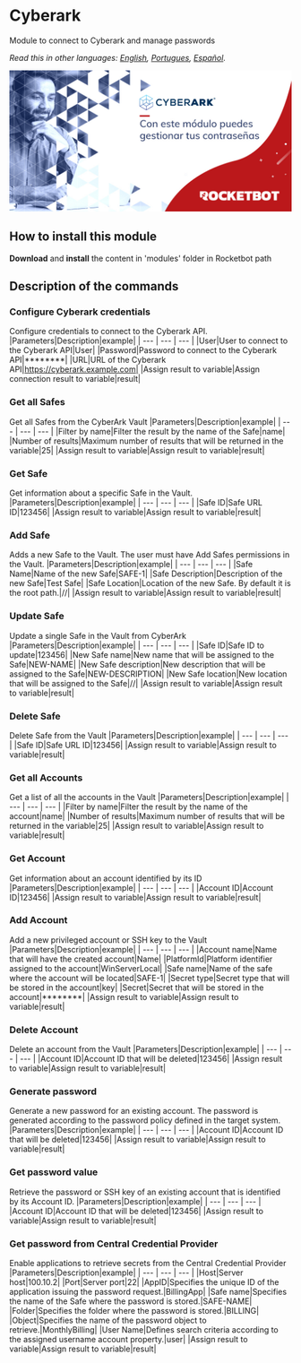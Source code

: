 # Cyberark
  
Module to connect to Cyberark and manage passwords

*Read this in other languages: [English](Manual_Cyberark.md), [Portugues](Manual_Cyberark.pr.md), [Español](Manual_Cyberark.es.md).*
  
![banner](imgs/Banner_Cyberark.png)
## How to install this module
  
__Download__ and __install__ the content in 'modules' folder in Rocketbot path  



## Description of the commands

### Configure Cyberark credentials
  
Configure credentials to connect to the Cyberark API.
|Parameters|Description|example|
| --- | --- | --- |
|User|User to connect to the Cyberark API|User|
|Password|Password to connect to the Cyberark API|********|
|URL|URL of the Cyberark API|https://cyberark.example.com|
|Assign result to variable|Assign connection result to variable|result|

### Get all Safes
  
Get all Safes from the CyberArk Vault
|Parameters|Description|example|
| --- | --- | --- |
|Filter by name|Filter the result by the name of the Safe|name|
|Number of results|Maximum number of results that will be returned in the variable|25|
|Assign result to variable|Assign result to variable|result|

### Get Safe
  
Get information about a specific Safe in the Vault.
|Parameters|Description|example|
| --- | --- | --- |
|Safe ID|Safe URL ID|123456|
|Assign result to variable|Assign result to variable|result|

### Add Safe
  
Adds a new Safe to the Vault. The user must have Add Safes permissions in the Vault.
|Parameters|Description|example|
| --- | --- | --- |
|Safe Name|Name of the new Safe|SAFE-1|
|Safe Description|Description of the new Safe|Test Safe|
|Safe Location|Location of the new Safe. By default it is the root path.|//|
|Assign result to variable|Assign result to variable|result|

### Update Safe
  
Update a single Safe in the Vault from CyberArk
|Parameters|Description|example|
| --- | --- | --- |
|Safe ID|Safe ID to update|123456|
|New Safe name|New name that will be assigned to the Safe|NEW-NAME|
|New Safe description|New description that will be assigned to the Safe|NEW-DESCRIPTION|
|New Safe location|New location that will be assigned to the Safe|//|
|Assign result to variable|Assign result to variable|result|

### Delete Safe
  
Delete Safe from the Vault
|Parameters|Description|example|
| --- | --- | --- |
|Safe ID|Safe URL ID|123456|
|Assign result to variable|Assign result to variable|result|

### Get all Accounts
  
Get a list of all the accounts in the Vault
|Parameters|Description|example|
| --- | --- | --- |
|Filter by name|Filter the result by the name of the account|name|
|Number of results|Maximum number of results that will be returned in the variable|25|
|Assign result to variable|Assign result to variable|result|

### Get Account
  
Get information about an account identified by its ID
|Parameters|Description|example|
| --- | --- | --- |
|Account ID|Account ID|123456|
|Assign result to variable|Assign result to variable|result|

### Add Account
  
Add a new privileged account or SSH key to the Vault
|Parameters|Description|example|
| --- | --- | --- |
|Account name|Name that will have the created account|Name|
|PlatformId|Platform identifier assigned to the account|WinServerLocal|
|Safe name|Name of the safe where the account will be located|SAFE-1|
|Secret type|Secret type that will be stored in the account|key|
|Secret|Secret that will be stored in the account|********|
|Assign result to variable|Assign result to variable|result|

### Delete Account
  
Delete an account from the Vault
|Parameters|Description|example|
| --- | --- | --- |
|Account ID|Account ID that will be deleted|123456|
|Assign result to variable|Assign result to variable|result|

### Generate password
  
Generate a new password for an existing account. The password is generated according to the password policy defined in the target system.
|Parameters|Description|example|
| --- | --- | --- |
|Account ID|Account ID that will be deleted|123456|
|Assign result to variable|Assign result to variable|result|

### Get password value
  
Retrieve the password or SSH key of an existing account that is identified by its Account ID.
|Parameters|Description|example|
| --- | --- | --- |
|Account ID|Account ID that will be deleted|123456|
|Assign result to variable|Assign result to variable|result|

### Get password from Central Credential Provider
  
Enable applications to retrieve secrets from the Central Credential Provider
|Parameters|Description|example|
| --- | --- | --- |
|Host|Server host|100.10.2|
|Port|Server port|22|
|AppID|Specifies the unique ID of the application issuing the password request.|BillingApp|
|Safe name|Specifies the name of the Safe where the password is stored.|SAFE-NAME|
|Folder|Specifies the folder where the password is stored.|BILLING|
|Object|Specifies the name of the password object to retrieve.|MonthlyBilling|
|User Name|Defines search criteria according to the assigned username account property.|user|
|Assign result to variable|Assign result to variable|result|
